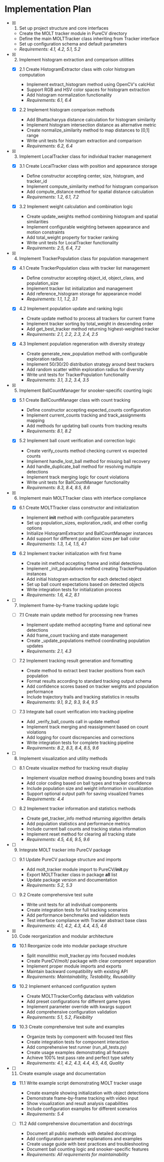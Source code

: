 # Implementation Plan

- [x] 1. Set up project structure and core interfaces

  - Create the MOLT tracker module in PureCV directory
  - Define the main MOLTTracker class inheriting from Tracker interface
  - Set up configuration schema and default parameters
  - _Requirements: 4.1, 4.2, 5.1, 5.2_

- [x] 2. Implement histogram extraction and comparison utilities

  - [x] 2.1 Create HistogramExtractor class with color histogram computation

    - Implement extract_histogram method using OpenCV's calcHist
    - Support RGB and HSV color spaces for histogram extraction
    - Add histogram normalization functionality
    - _Requirements: 6.1, 6.4_

  - [x] 2.2 Implement histogram comparison methods
    - Add Bhattacharyya distance calculation for histogram similarity
    - Implement histogram intersection distance as alternative metric
    - Create normalize_similarity method to map distances to [0,1] range
    - Write unit tests for histogram extraction and comparison
    - _Requirements: 6.2, 6.4_

- [x] 3. Implement LocalTracker class for individual tracker management

  - [x] 3.1 Create LocalTracker class with position and appearance storage

    - Define constructor accepting center, size, histogram, and tracker_id
    - Implement compute_similarity method for histogram comparison
    - Add compute_distance method for spatial distance calculation
    - _Requirements: 1.2, 6.1, 7.2_

  - [x] 3.2 Implement weight calculation and combination logic
    - Create update_weights method combining histogram and spatial similarities
    - Implement configurable weighting between appearance and motion constraints
    - Add total_weight property for tracker ranking
    - Write unit tests for LocalTracker functionality
    - _Requirements: 2.5, 6.4, 7.2_

- [x] 4. Implement TrackerPopulation class for population management

  - [x] 4.1 Create TrackerPopulation class with tracker list management

    - Define constructor accepting object_id, object_class, and population_size
    - Implement tracker list initialization and management
    - Add reference_histogram storage for appearance model
    - _Requirements: 1.1, 1.2, 3.1_

  - [x] 4.2 Implement population update and ranking logic

    - Create update method to process all trackers for current frame
    - Implement tracker sorting by total_weight in descending order
    - Add get_best_tracker method returning highest-weighted tracker
    - _Requirements: 2.1, 2.2, 2.3, 2.4, 2.5_

  - [x] 4.3 Implement population regeneration with diversity strategy
    - Create generate_new_population method with configurable exploration radius
    - Implement 50/30/20 distribution strategy around best trackers
    - Add random scatter within exploration radius for diversity
    - Write unit tests for TrackerPopulation functionality
    - _Requirements: 3.1, 3.2, 3.4, 3.5_

- [x] 5. Implement BallCountManager for snooker-specific counting logic

  - [x] 5.1 Create BallCountManager class with count tracking

    - Define constructor accepting expected_counts configuration
    - Implement current_counts tracking and track_assignments mapping
    - Add methods for updating ball counts from tracking results
    - _Requirements: 8.1, 8.2_

  - [x] 5.2 Implement ball count verification and correction logic
    - Create verify_counts method checking current vs expected counts
    - Implement handle_lost_ball method for missing ball recovery
    - Add handle_duplicate_ball method for resolving multiple detections
    - Implement track merging logic for count violations
    - Write unit tests for BallCountManager functionality
    - _Requirements: 8.3, 8.4, 8.5, 8.6_

- [x] 6. Implement main MOLTTracker class with interface compliance

  - [x] 6.1 Create MOLTTracker class constructor and initialization

    - Implement **init** method with configurable parameters
    - Set up population_sizes, exploration_radii, and other config options
    - Initialize HistogramExtractor and BallCountManager instances
    - Add support for different population sizes per ball color
    - _Requirements: 1.3, 1.4, 1.5, 4.1_

  - [x] 6.2 Implement tracker initialization with first frame
    - Create init method accepting frame and initial detections
    - Implement \_init_populations method creating TrackerPopulation instances
    - Add initial histogram extraction for each detected object
    - Set up ball count expectations based on detected objects
    - Write integration tests for initialization process
    - _Requirements: 1.6, 4.2, 8.1_

- [ ] 7. Implement frame-by-frame tracking update logic

  - [ ] 7.1 Create main update method for processing new frames

    - Implement update method accepting frame and optional new detections
    - Add frame_count tracking and state management
    - Create \_update_populations method coordinating population updates
    - _Requirements: 2.1, 4.3_

  - [ ] 7.2 Implement tracking result generation and formatting

    - Create method to extract best tracker positions from each population
    - Format results according to standard tracking output schema
    - Add confidence scores based on tracker weights and population performance
    - Include trajectory trails and tracking statistics in results
    - _Requirements: 9.1, 9.2, 9.3, 9.4, 9.5_

  - [ ] 7.3 Integrate ball count verification into tracking pipeline
    - Add \_verify_ball_counts call in update method
    - Implement track merging and reassignment based on count violations
    - Add logging for count discrepancies and corrections
    - Write integration tests for complete tracking pipeline
    - _Requirements: 8.2, 8.3, 8.4, 8.5, 9.6_

- [ ] 8. Implement visualization and utility methods

  - [ ] 8.1 Create visualize method for tracking result display

    - Implement visualize method drawing bounding boxes and trails
    - Add color coding based on ball types and tracker confidence
    - Include population size and weight information in visualization
    - Support optional output path for saving visualized frames
    - _Requirements: 4.4_

  - [ ] 8.2 Implement tracker information and statistics methods
    - Create get_tracker_info method returning algorithm details
    - Add population statistics and performance metrics
    - Include current ball counts and tracking status information
    - Implement reset method for clearing all tracking state
    - _Requirements: 4.5, 4.6, 9.5, 9.6_

- [ ] 9. Integrate MOLT tracker into PureCV package

  - [ ] 9.1 Update PureCV package structure and imports

    - Add molt_tracker module import to PureCV/**init**.py
    - Export MOLTTracker class in package **all** list
    - Update package version and documentation
    - _Requirements: 5.2, 5.3_

  - [ ] 9.2 Create comprehensive test suite
    - Write unit tests for all individual components
    - Create integration tests for full tracking scenarios
    - Add performance benchmarks and validation tests
    - Test interface compliance with Tracker abstract base class
    - _Requirements: 4.1, 4.2, 4.3, 4.4, 4.5, 4.6_

- [x] 10. Code reorganization and modular architecture

  - [x] 10.1 Reorganize code into modular package structure

    - Split monolithic molt_tracker.py into focused modules
    - Create PureCV/molt/ package with clear component separation
    - Implement proper module imports and exports
    - Maintain backward compatibility with existing API
    - _Requirements: Maintainability, Testability, Reusability_

  - [x] 10.2 Implement enhanced configuration system
    - Create MOLTTrackerConfig dataclass with validation
    - Add preset configurations for different game types
    - Implement parameter override with kwargs support
    - Add comprehensive configuration validation
    - _Requirements: 5.1, 5.2, Flexibility_

  - [x] 10.3 Create comprehensive test suite and examples
    - Organize tests by component with focused test files
    - Create integration tests for component interaction
    - Add comprehensive test runner (run_all_tests.py)
    - Create usage examples demonstrating all features
    - Achieve 100% test pass rate and perfect type safety
    - _Requirements: 4.1, 4.2, 4.3, 4.4, 4.5, 4.6, Quality_

- [ ] 11. Create example usage and documentation

  - [x] 11.1 Write example script demonstrating MOLT tracker usage

    - Create example showing initialization with object detections
    - Demonstrate frame-by-frame tracking with video input
    - Show visualization and result analysis capabilities
    - Include configuration examples for different scenarios
    - _Requirements: 5.4_

  - [ ] 11.2 Add comprehensive documentation and docstrings
    - Document all public methods with detailed docstrings
    - Add configuration parameter explanations and examples
    - Create usage guide with best practices and troubleshooting
    - Document ball counting logic and snooker-specific features
    - _Requirements: All requirements for maintainability_
